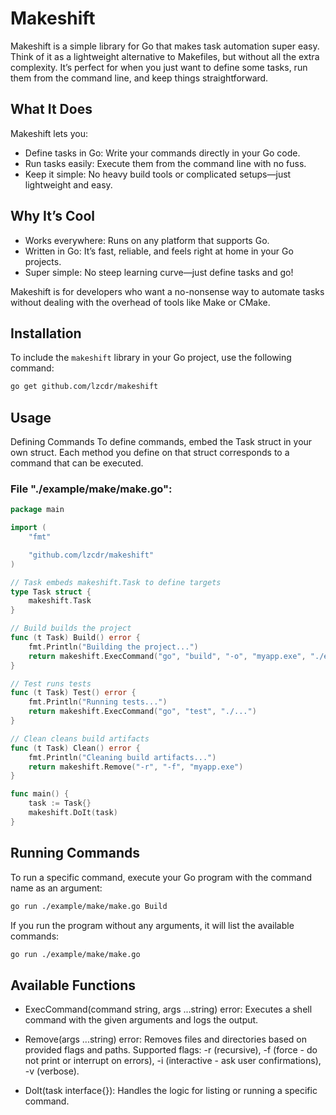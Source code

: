 # Makeshift

Makeshift is a simple library for Go that makes task automation super easy. Think of it as a lightweight alternative to Makefiles, but without all the extra complexity. It’s perfect for when you just want to define some tasks, run them from the command line, and keep things straightforward.

## What It Does

Makeshift lets you:

* Define tasks in Go: Write your commands directly in your Go code.
* Run tasks easily: Execute them from the command line with no fuss.
* Keep it simple: No heavy build tools or complicated setups—just lightweight and easy.

## Why It’s Cool

* Works everywhere: Runs on any platform that supports Go.
* Written in Go: It’s fast, reliable, and feels right at home in your Go projects.
* Super simple: No steep learning curve—just define tasks and go!

Makeshift is for developers who want a no-nonsense way to automate tasks without dealing with the overhead of tools like Make or CMake.
    
## Installation

To include the `makeshift` library in your Go project, use the following command:

```bash
go get github.com/lzcdr/makeshift
```

## Usage

Defining Commands
To define commands, embed the Task struct in your own struct. Each method you define on that struct corresponds to a command that can be executed.
### File "./example/make/make.go":

```go
package main

import (
	"fmt"

	"github.com/lzcdr/makeshift"
)

// Task embeds makeshift.Task to define targets
type Task struct {
	makeshift.Task
}

// Build builds the project
func (t Task) Build() error {
	fmt.Println("Building the project...")
	return makeshift.ExecCommand("go", "build", "-o", "myapp.exe", "./example/cmd")
}

// Test runs tests
func (t Task) Test() error {
	fmt.Println("Running tests...")
	return makeshift.ExecCommand("go", "test", "./...")
}

// Clean cleans build artifacts
func (t Task) Clean() error {
	fmt.Println("Cleaning build artifacts...")
	return makeshift.Remove("-r", "-f", "myapp.exe")
}

func main() {
	task := Task{}
	makeshift.DoIt(task)
}
```
## Running Commands

To run a specific command, execute your Go program with the command name as an argument:

```bash
go run ./example/make/make.go Build
```

If you run the program without any arguments, it will list the available commands:

```bash
go run ./example/make/make.go
```

## Available Functions

* ExecCommand(command string, args ...string) error: Executes a shell command with the given arguments and logs the output.

* Remove(args ...string) error: Removes files and directories based on provided flags and paths. Supported flags: -r (recursive), -f (force - do not print or interrupt on errors), -i (interactive - ask user confirmations), -v (verbose). 

* DoIt(task interface{}): Handles the logic for listing or running a specific command.
